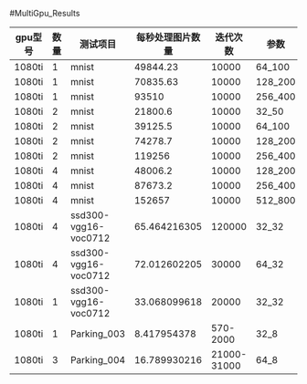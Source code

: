 #MultiGpu_Results

|gpu型号|数量|测试项目|每秒处理图片数量|迭代次数|参数|运行时间/S|mAP|
|---|---|---|---|---|---|---|---|
|1080ti|1|mnist|49844.23|10000|64_100|12.84|..|
|1080ti|1|mnist|70835.63|10000|128_200|18.07|..|
|1080ti|1|mnist|93510|10000|256_400|27.37|..|
|1080ti|2|mnist|21800.6|10000|32_50|14.68|..|
|1080ti|2|mnist|39125.5|10000|64_100|16.35|..|
|1080ti|2|mnist|74278.7|10000|128_200|17.23|..|
|1080ti|2|mnist|119256|10000|256_400|21.46|..|
|1080ti|4|mnist|48006.2|10000|128_200|26.22|..|
|1080ti|4|mnist|87673.2|10000|256_400|29.19|..|
|1080ti|4|mnist|152657|10000|512_800|33.53|..|
|1080ti|4|ssd300-vgg16-voc0712|65.464216305|120000|32_32|58658(16.2h)|0.772047|
|1080ti|4|ssd300-vgg16-voc0712|72.012602205|30000|64_32|26662(7.4h)|0.733678|
|1080ti|1|ssd300-vgg16-voc0712|33.068099618|20000|32_32|19354(5.3h)|0.660862|
|1080ti|1|Parking_003|8.417954378|570-2000|32_8|5436(1.5h)|0.92|
|1080ti|3|Parking_004|16.789930216|21000-31000|64_8|38118(10.588h)|0.89562|

